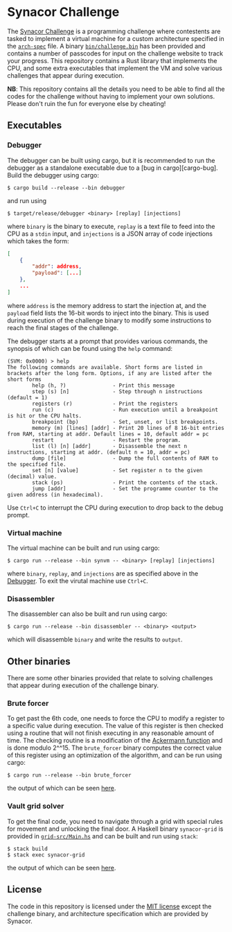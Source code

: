 # Synacor Challenge

The [Synacor Challenge][Synacor] is a programming challenge where contestents are tasked to implement a virtual machine for a custom architecture specified in the [`arch-spec`](/arch-spec) file. A binary [`bin/challenge.bin`](/bin/challenge.bin) has been provided and contains a number of passcodes for input on the challenge website to track your progress. This repository contains a Rust library that implements the CPU, and some extra executables that implement the VM and solve various challenges that appear during execution.

[Synacor]: https://challenge.synacor.com

**NB**: This repository contains all the details you need to be able to find all the codes for the challenge without having to implement your own solutions. Please don't ruin the fun for everyone else by cheating!

## Executables

### Debugger

The debugger can be built using cargo, but it is recommended to run the debugger as a standalone executable due to a [bug in cargo][cargo-bug]. Build the debugger using cargo:
```
$ cargo build --release --bin debugger
```
and run using
```
$ target/release/debugger <binary> [replay] [injections]
```
where `binary` is the binary to execute, `replay` is a text file to feed into the CPU as a `stdin` input, and `injections` is a JSON array of code injections which takes the form:
```JSON
[
    {
        "addr": address,
        "payload": [...]
    },
    ...
]
```
where `address` is the memory address to start the injection at, and the `payload` field lists the 16-bit words to inject into the binary. This is used during execution of the challenge binary to modify some instructions to reach the final stages of the challenge.

The debugger starts at a prompt that provides various commands, the synopsis of which can be found using the `help` command:
```
(SVM: 0x0000) > help
The following commands are available. Short forms are listed in brackets after the long form. Options, if any are listed after the short forms
        help (h, ?)               - Print this message
        step (s) [n]              - Step through n instructions (default = 1)
        registers (r)             - Print the registers
        run (c)                   - Run execution until a breakpoint is hit or the CPU halts.
        breakpoint (bp)           - Set, unset, or list breakpoints.
        memory (m) [lines] [addr] - Print 20 lines of 8 16-bit entries from RAM, starting at addr. Default lines = 10, default addr = pc
        restart                   - Restart the program.
        list (l) [n] [addr]       - Disassemble the next n instructions, starting at addr. (default n = 10, addr = pc)
        dump [file]               - Dump the full contents of RAM to the specified file.
        set [n] [value]           - Set register n to the given (decimal) value.
        stack (ps)                - Print the contents of the stack.
        jump [addr]               - Set the programme counter to the given address (in hexadecimal).
```
Use `Ctrl+C` to interrupt the CPU during execution to drop back to the debug prompt.

### Virtual machine

The virtual machine can be built and run using cargo:
```
$ cargo run --release --bin synvm -- <binary> [replay] [injections]
```
where `binary`, `replay`, and `injections` are as specified above in the [Debugger](#debugger). To exit the virutal machine use `Ctrl+C`.


### Disassembler

The disassembler can also be built and run using cargo:
```
$ cargo run --release --bin disassembler -- <binary> <output>
```
which will disassemble `binary` and write the results to `output`.

## Other binaries

There are some other binaries provided that relate to solving challenges that appear during execution of the challenge binary.

### Brute forcer

To get past the 6th code, one needs to force the CPU to modify a register to a specific value during execution. The value of this register is then checked using a routine that will not finish executing in any reasonable amount of time. The checking routine is a modification of the [Ackermann function](https://en.wikipedia.org/wiki/Ackermann_function) and is done modulo 2^^15. The `brute_forcer` binary computes the correct value of this register using an optimization of the algorithm, and can be run using cargo:
```
$ cargo run --release --bin brute_forcer
```
the output of which can be seen [here](/the_eight_register.txt).

### Vault grid solver

To get the final code, you need to navigate through a grid with special rules for movement and unlocking the final door. A Haskell binary `synacor-grid` is provided in [`grid-src/Main.hs`](/grid-src/Main.hs) and can be built and run using `stack`:
```
$ stack build
$ stack exec synacor-grid
```
the output of which can be seen [here](/grid_solution.txt).

## License

The code in this repository is licensed under the [MIT license](/LICENSE) except the challenge binary, and architecture specification which are provided by Synacor.
